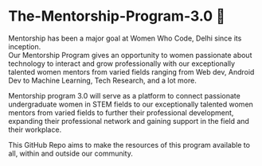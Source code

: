 # The-Mentorship-Program-3.0 🌟   
  
Mentorship has been a major goal at Women Who Code, Delhi since its inception.  
Our Mentorship Program gives an opportunity to women passionate about technology to interact and grow professionally with our exceptionally talented women mentors from varied   fields ranging from Web dev, Android Dev to Machine Learning, Tech Research, and a lot more.  

Mentorship program 3.0 will serve as a platform to connect passionate undergraduate women in STEM fields to our exceptionally talented women mentors from varied fields to   further their professional development, expanding their professional network and gaining support in the field and their workplace.  

This GitHub Repo aims to make the resources of this program available to all, within and outside our community.  



